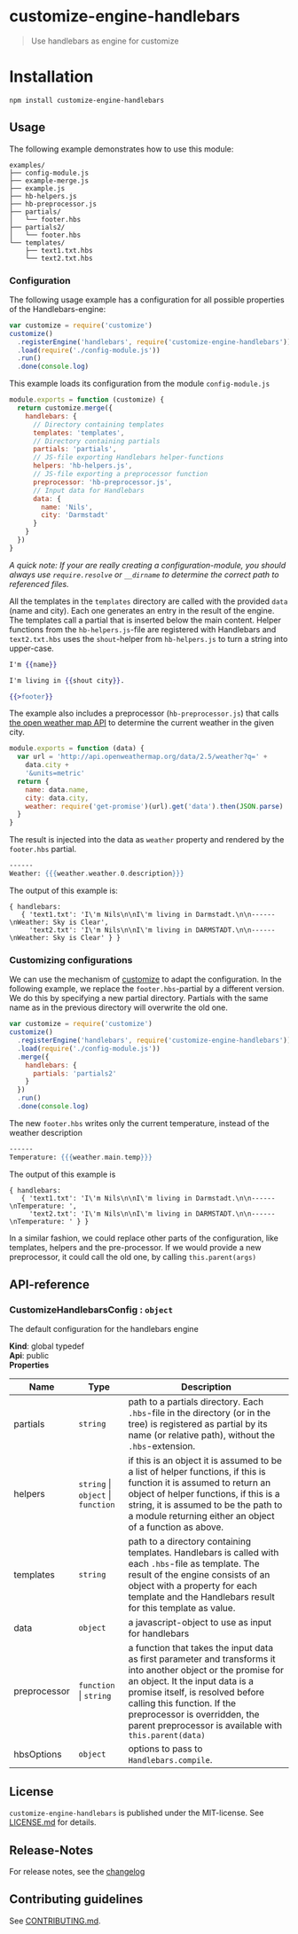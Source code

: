 # customize-engine-handlebars

> Use handlebars as engine for customize


# Installation

```
npm install customize-engine-handlebars
```

## Usage

The following example demonstrates how to use this module:

<pre><code>examples/
├── config-module.js
├── example-merge.js
├── example.js
├── hb-helpers.js
├── hb-preprocessor.js
├── partials/
│   └── footer.hbs
├── partials2/
│   └── footer.hbs
└── templates/
    ├── text1.txt.hbs
    └── text2.txt.hbs</code></pre>

### Configuration

The following usage example has a configuration for all possible properties
of the Handlebars-engine:

```js
var customize = require('customize')
customize()
  .registerEngine('handlebars', require('customize-engine-handlebars'))
  .load(require('./config-module.js'))
  .run()
  .done(console.log)
```

This example loads its configuration from the module `config-module.js`

```js
module.exports = function (customize) {
  return customize.merge({
    handlebars: {
      // Directory containing templates
      templates: 'templates',
      // Directory containing partials
      partials: 'partials',
      // JS-file exporting Handlebars helper-functions
      helpers: 'hb-helpers.js',
      // JS-file exporting a preprocessor function
      preprocessor: 'hb-preprocessor.js',
      // Input data for Handlebars
      data: {
        name: 'Nils',
        city: 'Darmstadt'
      }
    }
  })
}

```


*A quick note: If your are really creating a configuration-module, you should always
use `require.resolve` or `__dirname` to determine the correct path to referenced files.*

All the templates in the `templates` directory are called with the provided `data` (name and city).
Each one generates an entry in the result of the engine. The templates call a partial that is 
inserted below the main content. Helper functions from the `hb-helpers.js`-file are registered 
with Handlebars and `text2.txt.hbs` uses the `shout`-helper from `hb-helpers.js` to turn a 
string into upper-case. 

```hbs
I'm {{name}}

I'm living in {{shout city}}.

{{>footer}}
```


The example also includes a preprocessor (`hb-preprocessor.js`) that calls [the open weather map API](http://openweathermap.org/current#name)
to determine the current weather in the given city. 

```js
module.exports = function (data) {
  var url = 'http://api.openweathermap.org/data/2.5/weather?q=' +
    data.city +
    '&units=metric'
  return {
    name: data.name,
    city: data.city,
    weather: require('get-promise')(url).get('data').then(JSON.parse)
  }
}

```


The result is injected into the data as `weather` property and rendered by 
the `footer.hbs` partial.

```hbs
------
Weather: {{{weather.weather.0.description}}}
```


The output of this example is:

```
{ handlebars: 
   { 'text1.txt': 'I\'m Nils\n\nI\'m living in Darmstadt.\n\n------\nWeather: Sky is Clear',
     'text2.txt': 'I\'m Nils\n\nI\'m living in DARMSTADT.\n\n------\nWeather: Sky is Clear' } }
```


### Customizing configurations

We can use the mechanism of [customize](https://npmjs.com/package/customize) to adapt the configuration.
In the following example, we replace the `footer.hbs`-partial by a different version.
We do this by specifying a new partial directory. Partials with the same name as in 
the previous directory will overwrite the old one.

```js
var customize = require('customize')
customize()
  .registerEngine('handlebars', require('customize-engine-handlebars'))
  .load(require('./config-module.js'))
  .merge({
    handlebars: {
      partials: 'partials2'
    }
  })
  .run()
  .done(console.log)
```

The new `footer.hbs` writes only the current temperature, instead of the weather description

```hbs
------
Temperature: {{{weather.main.temp}}}
```


The output of this example is

```
{ handlebars: 
   { 'text1.txt': 'I\'m Nils\n\nI\'m living in Darmstadt.\n\n------\nTemperature: ',
     'text2.txt': 'I\'m Nils\n\nI\'m living in DARMSTADT.\n\n------\nTemperature: ' } }
```

In a similar fashion, we could replace other parts of the configuration, like templates, helpers
and the pre-processor. If we would provide a new preprocessor, it could call the old one,
by calling `this.parent(args)`


##  API-reference

<a name="CustomizeHandlebarsConfig"></a>
### CustomizeHandlebarsConfig : <code>object</code>
The default configuration for the handlebars engine

**Kind**: global typedef  
**Api**: public  
**Properties**

| Name | Type | Description |
| --- | --- | --- |
| partials | <code>string</code> | path to a partials directory. Each `.hbs`-file in the directory (or in the tree)   is registered as partial by its name (or relative path), without the `.hbs`-extension. |
| helpers | <code>string</code> &#124; <code>object</code> &#124; <code>function</code> | if this is an object it is assumed to be a list of helper functions,   if this is function it is assumed to return an object of helper functions, if this is a string,   it is assumed to be the path to a module returning either an object of a function as above. |
| templates | <code>string</code> | path to a directory containing templates. Handlebars is called with each `.hbs`-file   as template. The result of the engine consists of an object with a property for each template and the   Handlebars result for this template as value. |
| data | <code>object</code> | a javascript-object to use as input for handlebars |
| preprocessor | <code>function</code> &#124; <code>string</code> | a function that takes the input data as first parameter and   transforms it into another object or the promise for an object. It the input data is a promise itself,   is resolved before calling this function. If the preprocessor is overridden, the parent   preprocessor is available with `this.parent(data)` |
| hbsOptions | <code>object</code> | options to pass to `Handlebars.compile`. |




## License

`customize-engine-handlebars` is published under the MIT-license. 
See [LICENSE.md](LICENSE.md) for details.

## Release-Notes
 
For release notes, see the [changelog](CHANGELOG.md)
 
## Contributing guidelines

See [CONTRIBUTING.md](CONTRIBUTING.md).